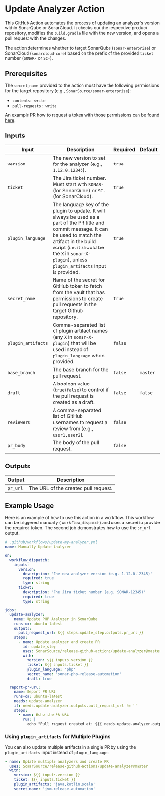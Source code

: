 # Update Analyzer Action

This GitHub Action automates the process of updating an analyzer's version within SonarQube or SonarCloud. It checks out
the respective product repository, modifies the `build.gradle` file with the new version, and opens a pull request with
the changes.

The action determines whether to target SonarQube (`sonar-enterprise`) or SonarCloud (`sonarcloud-core`) based on the
prefix of the provided `ticket` number (`SONAR-` or `SC-`).

## Prerequisites

The `secret_name` provided to the action must have the following permissions for the target repository (e.g.,
`SonarSource/sonar-enterprise`):

* `contents: write`
* `pull-requests: write`

An example PR how to request a token with those permissions can be
found [here](https://github.com/SonarSource/re-terraform-aws-vault/pull/6693).

## Inputs

| Input              | Description                                                                                                                                                                                                                                                           | Required | Default  |
|--------------------|-----------------------------------------------------------------------------------------------------------------------------------------------------------------------------------------------------------------------------------------------------------------------|----------|----------|
| `version`          | The new version to set for the analyzer (e.g., `1.12.0.12345`).                                                                                                                                                                                                       | `true`   |          |
| `ticket`           | The Jira ticket number. Must start with `SONAR-` (for SonarQube) or `SC-` (for SonarCloud).                                                                                                                                                                           | `true`   |          |
| `plugin_language`  | The language key of the plugin to update. It will always be used as a part of the PR title and commit message. It can be used to match the artifact in the build script (i.e. it should be the `X` in `sonar-X-plugin`), unless `plugin_artifacts` input is provided. | `true`   |          |
| `secret_name`      | Name of the secret for GitHub token to fetch from the vault that has permissions to create pull requests in the target Github repository.                                                                                                                             | `true`   |          |
| `plugin_artifacts` | Comma-separated list of plugin artifact names (any `X` in `sonar-X-plugin`) that will be used instead of `plugin_language` when provided.                                                                                                                             | `false`  |          |
| `base_branch`      | The base branch for the pull request.                                                                                                                                                                                                                                 | `false`  | `master` |
| `draft`            | A boolean value (`true`/`false`) to control if the pull request is created as a draft.                                                                                                                                                                                | `false`  | `false`  |
| `reviewers`        | A comma-separated list of GitHub usernames to request a review from (e.g., `user1,user2`).                                                                                                                                                                            | `false`  |          |
| `pr_body`          | The body of the pull request.                                                                                                                                                                                                                                         | `false`  |          |

## Outputs

| Output   | Description                          |
|----------|--------------------------------------|
| `pr_url` | The URL of the created pull request. |

## Example Usage

Here is an example of how to use this action in a workflow. This workflow can be triggered manually (
`workflow_dispatch`) and uses a secret to provide the required token. The second job demonstrates how to use the
`pr_url` output.

```yaml
# .github/workflows/update-my-analyzer.yml
name: Manually Update Analyzer

on:
  workflow_dispatch:
    inputs:
      version:
        description: 'The new analyzer version (e.g. 1.12.0.12345)'
        required: true
        type: string
      ticket:
        description: 'The Jira ticket number (e.g. SONAR-12345)'
        required: true
        type: string

jobs:
  update-analyzer:
    name: Update PHP Analyzer in SonarQube
    runs-on: ubuntu-latest
    outputs:
      pull_request_url: ${{ steps.update_step.outputs.pr_url }}
    steps:
      - name: Update analyzer and create PR
        id: update_step
        uses: SonarSource/release-github-actions/update-analyzer@master
        with:
          version: ${{ inputs.version }}
          ticket: ${{ inputs.ticket }}
          plugin_language: 'php'
          secret_name: 'sonar-php-release-automation'
          draft: true

  report-pr-url:
    name: Report PR URL
    runs-on: ubuntu-latest
    needs: update-analyzer
    if: needs.update-analyzer.outputs.pull_request_url != ''
    steps:
      - name: Echo the PR URL
        run: |
          echo "Pull request created at: ${{ needs.update-analyzer.outputs.pull_request_url }}"
```

### Using `plugin_artifacts` for Multiple Plugins

You can also update multiple artifacts in a single PR by using the `plugin_artifacts` input instead of `plugin_language`:

```yaml
- name: Update multiple analyzers and create PR
  uses: SonarSource/release-github-actions/update-analyzer@master
  with:
    version: ${{ inputs.version }}
    ticket: ${{ inputs.ticket }}
    plugin_artifacts: 'java,kotlin,scala'
    secret_name: 'jvm-release-automation'
```
